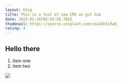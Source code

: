 ```yaml
---
layout: blog
title: This is a test of new CMS on git hub
date: 2022-01-26T02:54:58.766Z
thumbnail: https://source.unsplash.com/usa2khILRwQ
rating: 4
---
```

## Hello there

1. item one
2. item two



![](https://source.unsplash.com/F7-qfLPUAi8)